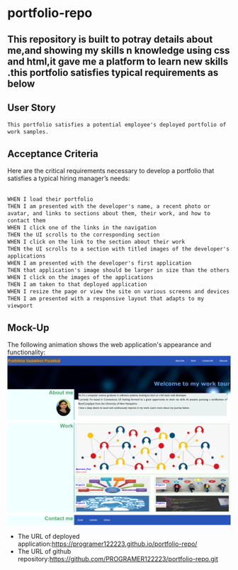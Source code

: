 # portfolio-repo

## This repository  is built to potray details about me,and showing my skills n knowledge  using  css and html,it gave me a platform to learn new skills .this portfolio satisfies typical requirements as below



## User Story

```
This portfolio satisfies a potential employee's deployed portfolio of work samples.
```
## Acceptance Criteria

Here are the critical requirements necessary to develop a portfolio that satisfies a typical hiring manager’s needs:

```

WHEN I load their portfolio
THEN I am presented with the developer's name, a recent photo or avatar, and links to sections about them, their work, and how to contact them
WHEN I click one of the links in the navigation
THEN the UI scrolls to the corresponding section
WHEN I click on the link to the section about their work
THEN the UI scrolls to a section with titled images of the developer's applications
WHEN I am presented with the developer's first application
THEN that application's image should be larger in size than the others
WHEN I click on the images of the applications
THEN I am taken to that deployed application
WHEN I resize the page or view the site on various screens and devices
THEN I am presented with a responsive layout that adapts to my viewport
```
## Mock-Up

The following animation shows the web application's appearance and functionality:
![webpagelooks](./assets/scren.png)






* The URL of deployed application:https://programer122223.github.io/portfolio-repo/
* The URL of github repository:https://github.com/PROGRAMER122223/portfolio-repo.git